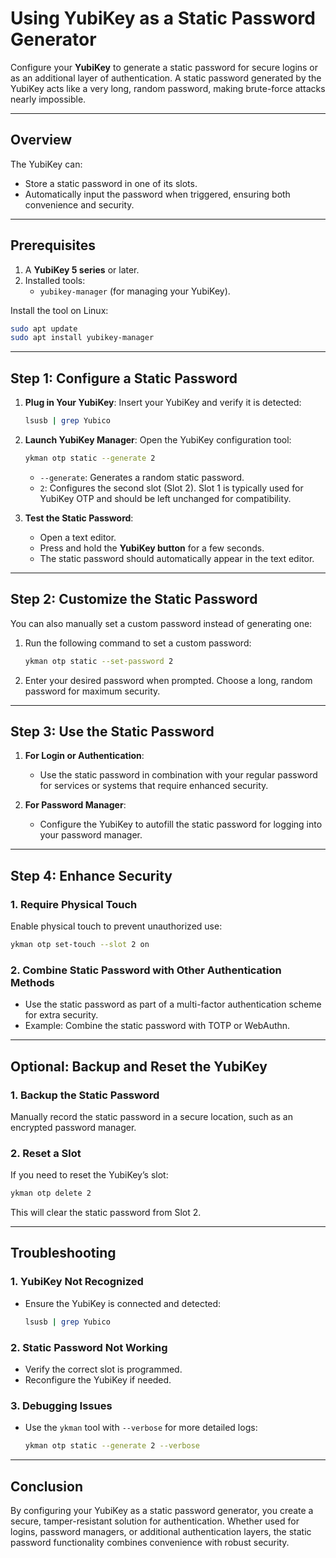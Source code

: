 # Using YubiKey as a Static Password Generator

Configure your **YubiKey** to generate a static password for secure logins or as an additional layer of authentication. A static password generated by the YubiKey acts like a very long, random password, making brute-force attacks nearly impossible.

---

## **Overview**

The YubiKey can:
- Store a static password in one of its slots.
- Automatically input the password when triggered, ensuring both convenience and security.

---

## **Prerequisites**

1. A **YubiKey 5 series** or later.
2. Installed tools:
   - `yubikey-manager` (for managing your YubiKey).

Install the tool on Linux:
```bash
sudo apt update
sudo apt install yubikey-manager
```

---

## **Step 1: Configure a Static Password**

1. **Plug in Your YubiKey**:
   Insert your YubiKey and verify it is detected:
   ```bash
   lsusb | grep Yubico
   ```

2. **Launch YubiKey Manager**:
   Open the YubiKey configuration tool:
   ```bash
   ykman otp static --generate 2
   ```

   - `--generate`: Generates a random static password.
   - `2`: Configures the second slot (Slot 2). Slot 1 is typically used for YubiKey OTP and should be left unchanged for compatibility.

3. **Test the Static Password**:
   - Open a text editor.
   - Press and hold the **YubiKey button** for a few seconds.
   - The static password should automatically appear in the text editor.

---

## **Step 2: Customize the Static Password**

You can also manually set a custom password instead of generating one:

1. Run the following command to set a custom password:
   ```bash
   ykman otp static --set-password 2
   ```

2. Enter your desired password when prompted. Choose a long, random password for maximum security.

---

## **Step 3: Use the Static Password**

1. **For Login or Authentication**:
   - Use the static password in combination with your regular password for services or systems that require enhanced security.

2. **For Password Manager**:
   - Configure the YubiKey to autofill the static password for logging into your password manager.

---

## **Step 4: Enhance Security**

### **1. Require Physical Touch**
Enable physical touch to prevent unauthorized use:
```bash
ykman otp set-touch --slot 2 on
```

### **2. Combine Static Password with Other Authentication Methods**
- Use the static password as part of a multi-factor authentication scheme for extra security.
- Example: Combine the static password with TOTP or WebAuthn.

---

## **Optional: Backup and Reset the YubiKey**

### **1. Backup the Static Password**
Manually record the static password in a secure location, such as an encrypted password manager.

### **2. Reset a Slot**
If you need to reset the YubiKey’s slot:
```bash
ykman otp delete 2
```
This will clear the static password from Slot 2.

---

## **Troubleshooting**

### **1. YubiKey Not Recognized**
- Ensure the YubiKey is connected and detected:
  ```bash
  lsusb | grep Yubico
  ```

### **2. Static Password Not Working**
- Verify the correct slot is programmed.
- Reconfigure the YubiKey if needed.

### **3. Debugging Issues**
- Use the `ykman` tool with `--verbose` for more detailed logs:
  ```bash
  ykman otp static --generate 2 --verbose
  ```

---

## **Conclusion**

By configuring your YubiKey as a static password generator, you create a secure, tamper-resistant solution for authentication. Whether used for logins, password managers, or additional authentication layers, the static password functionality combines convenience with robust security.